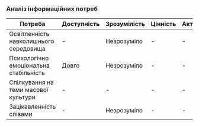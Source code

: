 ### Аналіз інформаційних потреб
| Потреба                                | Доступність | Зрозумілість | Цінність | Актуальність |
|----------------------------------------|-------------|--------------|----------|--------------|
| Освітленність навколишнього середовища | -           | Незрозуміло  | -        | -            |
| Психологічно емоціональна стабільність | Довго       | Незрозуміло  | -        | -            |
| Спілкування на теми масової культури   | -           | -            | -        | -            |
| Зацікавленність співами                | -           | Незрозуміло  | -        | -            |
